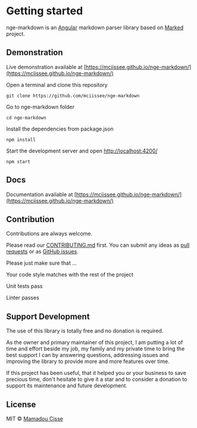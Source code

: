 # Getting started

nge-markdown is an [Angular](https://angular.io) markdown parser library based on [Marked](https://github.com/markedjs/marked) project.

## Demonstration

Live demonstration available at [https://mciissee.github.io/nge-markdown/](https://mciissee.github.io/nge-markdown/)

Open a terminal and clone this repository

```shell
git clone https://github.com/mciissee/nge-markdown
```

Go to nge-markdown folder

```shell
cd nge-markdown
```

Install the dependencies from package.json

```shell
npm install
```

Start the development server and open [http://localhost:4200/](http://localhost:4200/)

```shell
npm start
```

## Docs

Documentation available at [https://mciissee.github.io/nge-markdown/](https://mciissee.github.io/nge-markdown/)

## Contribution

Contributions are always welcome. <br/>

Please read our [CONTRIBUTING.md](https://github.com/mciissee/nge-markdown/blob/master/CONTRIBUTING.md) first. You can submit any ideas as [pull requests](https://github.com/mciissee/nge-markdown/pulls) or as [GitHub issues](https://github.com/mciissee/nge-markdown/issues).

Please just make sure that ...

Your code style matches with the rest of the project

Unit tests pass

Linter passes

## Support Development

The use of this library is totally free and no donation is required.

As the owner and primary maintainer of this project, I am putting a lot of time and effort beside my job, my family and my private time to bring the best support I can by answering questions, addressing issues and improving the library to provide more and more features over time.

If this project has been useful, that it helped you or your business to save precious time, don't hesitate to give it a star and to consider a donation to support its maintenance and future development.

## License

MIT © [Mamadou Cisse](https://github.com/mciissee)
